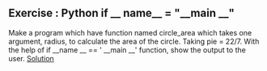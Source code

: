 ## Exercise : Python if __ name__ = "__main __"
Make a program which have function named circle_area which takes one argument, radius, to calculate the area of the circle.
Taking pie = 22/7. With the help of if __name __ == ' __main __' function, show the output to the user.
[Solution](https://github.com/The-journey-of-Data-Science/py/blob/master/Basics/Hindi/13_if_name/Exercise/exersice_circle_area.py)
